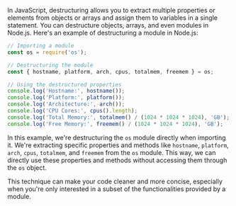 In JavaScript, destructuring allows you to extract multiple properties or elements from objects or arrays and assign them to variables in a single statement. You can destructure objects, arrays, and even modules in Node.js. Here's an example of destructuring a module in Node.js:

```javascript
// Importing a module
const os = require('os');

// Destructuring the module
const { hostname, platform, arch, cpus, totalmem, freemem } = os;

// Using the destructured properties
console.log('Hostname:', hostname());
console.log('Platform:', platform());
console.log('Architecture:', arch());
console.log('CPU Cores:', cpus().length);
console.log('Total Memory:', totalmem() / (1024 * 1024 * 1024), 'GB');
console.log('Free Memory:', freemem() / (1024 * 1024 * 1024), 'GB');
```

In this example, we're destructuring the `os` module directly when importing it. We're extracting specific properties and methods like `hostname`, `platform`, `arch`, `cpus`, `totalmem`, and `freemem` from the `os` module. This way, we can directly use these properties and methods without accessing them through the `os` object.

This technique can make your code cleaner and more concise, especially when you're only interested in a subset of the functionalities provided by a module.